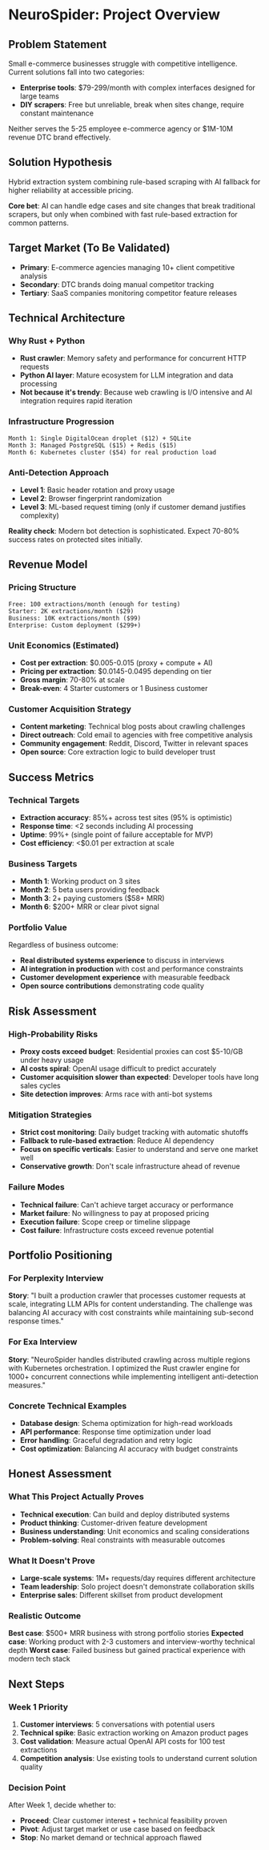 # NeuroSpider: Project Overview

## Problem Statement
Small e-commerce businesses struggle with competitive intelligence. Current solutions fall into two categories:
- **Enterprise tools**: $79-299/month with complex interfaces designed for large teams
- **DIY scrapers**: Free but unreliable, break when sites change, require constant maintenance

Neither serves the 5-25 employee e-commerce agency or $1M-10M revenue DTC brand effectively.

## Solution Hypothesis
Hybrid extraction system combining rule-based scraping with AI fallback for higher reliability at accessible pricing.

**Core bet**: AI can handle edge cases and site changes that break traditional scrapers, but only when combined with fast rule-based extraction for common patterns.

## Target Market (To Be Validated)
- **Primary**: E-commerce agencies managing 10+ client competitive analysis
- **Secondary**: DTC brands doing manual competitor tracking
- **Tertiary**: SaaS companies monitoring competitor feature releases

## Technical Architecture

### Why Rust + Python
- **Rust crawler**: Memory safety and performance for concurrent HTTP requests
- **Python AI layer**: Mature ecosystem for LLM integration and data processing
- **Not because it's trendy**: Because web crawling is I/O intensive and AI integration requires rapid iteration

### Infrastructure Progression
```
Month 1: Single DigitalOcean droplet ($12) + SQLite
Month 3: Managed PostgreSQL ($15) + Redis ($15) 
Month 6: Kubernetes cluster ($54) for real production load
```

### Anti-Detection Approach
- **Level 1**: Basic header rotation and proxy usage
- **Level 2**: Browser fingerprint randomization
- **Level 3**: ML-based request timing (only if customer demand justifies complexity)

**Reality check**: Modern bot detection is sophisticated. Expect 70-80% success rates on protected sites initially.

## Revenue Model

### Pricing Structure
```
Free: 100 extractions/month (enough for testing)
Starter: 2K extractions/month ($29)
Business: 10K extractions/month ($99)
Enterprise: Custom deployment ($299+)
```

### Unit Economics (Estimated)
- **Cost per extraction**: $0.005-0.015 (proxy + compute + AI)
- **Pricing per extraction**: $0.0145-0.0495 depending on tier
- **Gross margin**: 70-80% at scale
- **Break-even**: 4 Starter customers or 1 Business customer

### Customer Acquisition Strategy
- **Content marketing**: Technical blog posts about crawling challenges
- **Direct outreach**: Cold email to agencies with free competitive analysis
- **Community engagement**: Reddit, Discord, Twitter in relevant spaces
- **Open source**: Core extraction logic to build developer trust

## Success Metrics

### Technical Targets
- **Extraction accuracy**: 85%+ across test sites (95% is optimistic)
- **Response time**: <2 seconds including AI processing
- **Uptime**: 99%+ (single point of failure acceptable for MVP)
- **Cost efficiency**: <$0.01 per extraction at scale

### Business Targets
- **Month 1**: Working product on 3 sites
- **Month 2**: 5 beta users providing feedback
- **Month 3**: 2+ paying customers ($58+ MRR)
- **Month 6**: $200+ MRR or clear pivot signal

### Portfolio Value
Regardless of business outcome:
- **Real distributed systems experience** to discuss in interviews
- **AI integration in production** with cost and performance constraints
- **Customer development experience** with measurable feedback
- **Open source contributions** demonstrating code quality

## Risk Assessment

### High-Probability Risks
- **Proxy costs exceed budget**: Residential proxies can cost $5-10/GB under heavy usage
- **AI costs spiral**: OpenAI usage difficult to predict accurately
- **Customer acquisition slower than expected**: Developer tools have long sales cycles
- **Site detection improves**: Arms race with anti-bot systems

### Mitigation Strategies
- **Strict cost monitoring**: Daily budget tracking with automatic shutoffs
- **Fallback to rule-based extraction**: Reduce AI dependency
- **Focus on specific verticals**: Easier to understand and serve one market well
- **Conservative growth**: Don't scale infrastructure ahead of revenue

### Failure Modes
- **Technical failure**: Can't achieve target accuracy or performance
- **Market failure**: No willingness to pay at proposed pricing
- **Execution failure**: Scope creep or timeline slippage
- **Cost failure**: Infrastructure costs exceed revenue potential

## Portfolio Positioning

### For Perplexity Interview
**Story**: "I built a production crawler that processes customer requests at scale, integrating LLM APIs for content understanding. The challenge was balancing AI accuracy with cost constraints while maintaining sub-second response times."

### For Exa Interview  
**Story**: "NeuroSpider handles distributed crawling across multiple regions with Kubernetes orchestration. I optimized the Rust crawler engine for 1000+ concurrent connections while implementing intelligent anti-detection measures."

### Concrete Technical Examples
- **Database design**: Schema optimization for high-read workloads
- **API performance**: Response time optimization under load
- **Error handling**: Graceful degradation and retry logic
- **Cost optimization**: Balancing AI accuracy with budget constraints

## Honest Assessment

### What This Project Actually Proves
- **Technical execution**: Can build and deploy distributed systems
- **Product thinking**: Customer-driven feature development
- **Business understanding**: Unit economics and scaling considerations
- **Problem-solving**: Real constraints with measurable outcomes

### What It Doesn't Prove
- **Large-scale systems**: 1M+ requests/day requires different architecture
- **Team leadership**: Solo project doesn't demonstrate collaboration skills
- **Enterprise sales**: Different skillset from product development

### Realistic Outcome
**Best case**: $500+ MRR business with strong portfolio stories
**Expected case**: Working product with 2-3 customers and interview-worthy technical depth
**Worst case**: Failed business but gained practical experience with modern tech stack

## Next Steps

### Week 1 Priority
1. **Customer interviews**: 5 conversations with potential users
2. **Technical spike**: Basic extraction working on Amazon product pages
3. **Cost validation**: Measure actual OpenAI API costs for 100 test extractions
4. **Competition analysis**: Use existing tools to understand current solution quality

### Decision Point
After Week 1, decide whether to:
- **Proceed**: Clear customer interest + technical feasibility proven
- **Pivot**: Adjust target market or use case based on feedback
- **Stop**: No market demand or technical approach flawed

